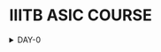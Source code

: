 # IIITB ASIC COURSE

<details>
<summary> DAY-0 </summary>
<br>



<details>
 <summary>
Yosys Installation
 </summary>

_Steps to install Yosys_

```
git clone https://github.com/YosysHQ/yosys.git
$ cd yosys-master   
$ sudo apt install make (If make is not installed please install it)   
$ sudo apt-get install build-essential clang bison flex \  
    libreadline-dev gawk tcl-dev libffi-dev git \  
    graphviz xdot pkg-config python3 libboost-system-dev \  
    libboost-python-dev libboost-filesystem-dev zlib1g-dev  
$ make config-gcc  
$ make   
$ sudo make install
```
Below the screenshot of successful installation of Yosys:
<img width="960" alt="Screenshot 2023-08-01 164434" src="https://github.com/Sushma-Ravindra/IIITB-ASIC-1/assets/141133883/c0dcceb9-6e75-4a9a-81b7-2b88903d5273">
</details>

<details>
 <summary>
Icarus Verilog Installation
 </summary>


_Steps to install iverilog_

```
$ sudo apt-get install iverilog
```

Below is the screenshot of sucessful installation of iverilog:


<img width="960" alt="Screenshot 2023-08-01 160329" src="https://github.com/Sushma-Ravindra/IIITB-ASIC-1/assets/141133883/a694d8c0-47f6-4d3b-ab23-93de8c2f4340">
</details>

<details>
 <summary>
GTKWAVE Installation
 </summary>

_Steps to install gtkwave_

```
$ sudo apt update
$ sudo apt install gtkwave
```
Below is the screenshot of successful installation of gtkwave:
<img width="960" alt="Screenshot 2023-08-01 161021" src="https://github.com/Sushma-Ravindra/IIITB-ASIC-1/assets/141133883/0e382340-4e0e-410a-86b5-7c883846c9b3">

<br>

<details>
<summary> DAY-0 </summary>
<br>

<details>
 <summary>
Open STA Installation
 </summary>
```
# Dependencies for OpenSTA
sudo apt-get install cmake clang gcc tcl swig bison flex 

# Commands to Install OpenSTA 
$ git clone https://github.com/The-OpenROAD-Project/OpenSTA.git
$ cd OpenSTA
$ mkdir build
$ cd build
$ cmake ..
$ make
$ sudo make install  
```
Below is the screenshot of successful installation of Open STA:

<details>
 <summary>
MAGIC Installation
 </summary>
# Commands to Install MAGIC
```

$   sudo apt-get install m4
$   sudo apt-get install tcsh
$   sudo apt-get install csh
$   sudo apt-get install libx11-dev
$   sudo apt-get install tcl-dev tk-dev
$   sudo apt-get install libcairo2-dev
$   sudo apt-get install mesa-common-dev libglu1-mesa-dev
$   sudo apt-get install libncurses-dev
git clone https://github.com/RTimothyEdwards/magic
cd magic
./configure
make
sudo make install
```
Below is the screenshot of successful installation of MAGIC:

<details>
 <summary>
NGSPICE Installation
 </summary>
# Commands to Install NGSPICE
Download the tarball from https://sourceforge.net/projects/ngspice/files/ to a local directory and then unpack it using:
```

tar -zxvf ngspice-40.tar.gz
cd ngspice-40
mkdir release
cd release
../configure  --with-x --with-readline=yes --disable-debug
make
sudo make install
```

Below is the screenshot of successful installation of ngspice:







